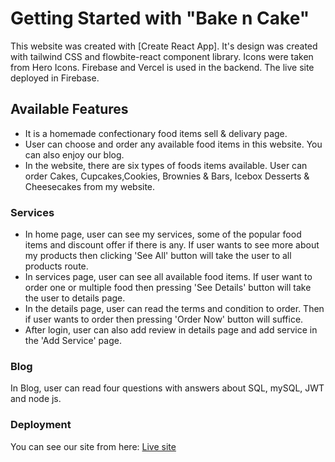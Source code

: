 # Getting Started with "Bake n Cake"

This website was created with [Create React App]. It's design was created with tailwind CSS and flowbite-react component library. Icons were taken from Hero Icons. Firebase and Vercel is used in the backend. The live site deployed in Firebase. 

## Available Features

* It is a homemade confectionary food items sell & delivary page.
* User can choose and order any available food items in this website. You can also enjoy our blog.
* In the website, there are six types of foods items available. User can order Cakes, Cupcakes,Cookies, Brownies & Bars, Icebox Desserts & Cheesecakes from my website.

### Services
 
* In home page, user can see my services, some of the popular food items and discount offer if there is any. If user wants to see more about my products then clicking 'See All' button will take the user to all products route.
* In services page, user can see all available food items. If user want to order one or multiple food then pressing 'See Details' button will take the user to details page.
* In the details page, user can read the terms and condition to order. Then if user wants to order then pressing 'Order Now' button will suffice.
* After login, user can also add review in details page and add service in the 'Add Service' page.

### Blog

In Blog, user can read four questions with answers about SQL, mySQL, JWT and node js.

### Deployment

You can see our site from here: [Live site](https://bake-client.web.app/)
